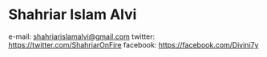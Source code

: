 # Shahriar Islam Alvi

e-mail: shahriarislamalvi@gmail.com
twitter: https://twitter.com/ShahriarOnFire
facebook: https://facebook.com/Divini7y

